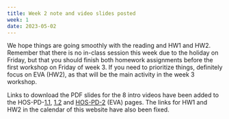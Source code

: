 ```yaml
---
title: Week 2 note and video slides posted
week: 1
date: 2023-05-02
---
```


<!-- <a href="" target="_blank">link</a> -->
<!-- <a href="https://tudelft-citg.github.io/HOS-prob-design/unlisted/assignment.html" target="_blank">Start HW 1</a> -->

We hope things are going smoothly with the reading and HW1 and HW2. Remember that there is no in-class session this week due to the holiday on Friday, but that you should finish both homework assignments before the first workshop on Friday of week 3. If you need to prioritize things, definitely focus on EVA (HW2), as that will be the main activity in the week 3 workshop.

Links to download the PDF slides for the 8 intro videos have been added to the HOS-PD-<a href="https://tudelft-citg.github.io/HOS-prob-design/PD/01_01_unit_intro.html" target="_blank">1.1</a>, <a href="https://tudelft-citg.github.io/HOS-prob-design/PD/01_02_rbd.html" target="_blank">1.2</a> and <a href="https://tudelft-citg.github.io/HOS-prob-design/PD/02_00_EVA.html" target="_blank">HOS-PD-2</a> (EVA) pages. The links for HW1 and HW2 in the calendar of this website have also been fixed. 